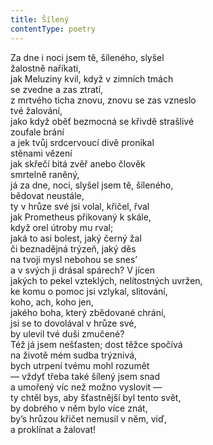 ```yaml
---
title: Šílený
contentType: poetry
---
```


Za dne i noci jsem tě, šíleného, slyšel  
žalostně naříkati,  
jak Meluziny kvil, když v zimních tmách  
se zvedne a zas ztratí,  
z mrtvého ticha znovu, znovu se zas vzneslo  
tvé žalování,  
jako když oběť bezmocná se křivdě strašlivé  
zoufale brání  
a jek tvůj srdcervoucí divě pronikal  
stěnami vězení  
jak skřečí bitá zvěř anebo člověk  
smrtelně raněný,  
já za dne, noci, slyšel jsem tě, šíleného,  
bědovat neustále,  
ty v hrůze své jsi volal, křičel, řval  
jak Prometheus přikovaný k skále,  
když orel útroby mu rval;  
jaká to asi bolest, jaký černý žal  
či beznadějná trýzeň, jaký děs  
na tvoji mysl nebohou se snes’  
a v svých ji drásal spárech? V jícen  
jakých to pekel vzteklých, nelítostných uvržen,  
ke komu o pomoc jsi vzlykal, slitování,  
koho, ach, koho jen,  
jakého boha, který zbědované chrání,  
jsi se to dovolával v hrůze své,  
by ulevil tvé duši zmučené?  
Též já jsem nešťasten; dost těžce spočívá  
na životě mém sudba trýznivá,  
bych utrpení tvému mohl rozumět  
— vždyť třeba také šílený jsem snad  
a umořený víc než možno vyslovit —  
ty chtěl bys, aby šťastnější byl tento svět,  
by dobrého v něm bylo více znát,  
by’s hrůzou křičet nemusil v něm, viď,  
a proklínat a žalovat!
